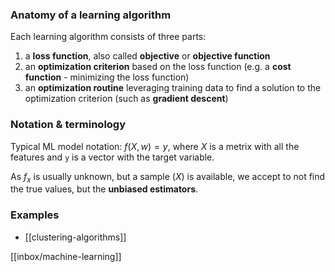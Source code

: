 ### Anatomy of a learning algorithm

Each learning algorithm consists of three parts:

1. a **loss function**, also called **objective** or **objective function**
2. an **optimization criterion** based on the loss function (e.g. a **cost function** - minimizing the loss function)
3. an **optimization routine** leveraging training data to find a solution to the optimization criterion (such as **gradient descent**)

### Notation & terminology

Typical ML model notation: $f(X,w) = y$, where $X$ is a metrix with all the features and `y` is a vector with the target variable.

As $f_{x}$ is usually unknown, but a sample ($X$) is available, we accept to not find the true values, but the **unbiased estimators**.

### Examples
- [[clustering-algorithms]]

[[inbox/machine-learning]]